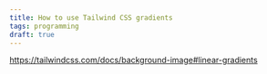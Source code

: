 ```yaml
---
title: How to use Tailwind CSS gradients
tags: programming
draft: true
---
```

https://tailwindcss.com/docs/background-image#linear-gradients
